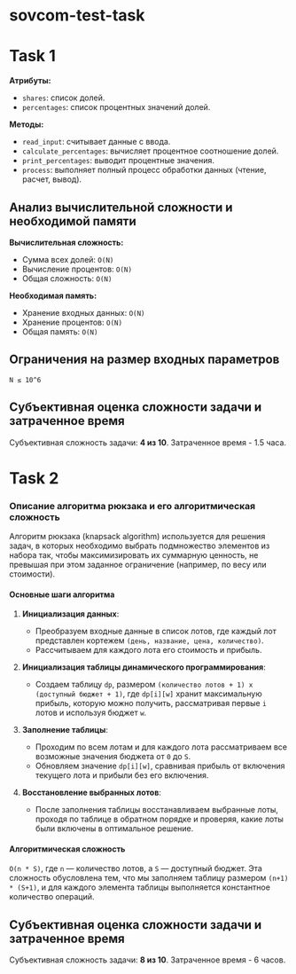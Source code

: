 # sovcom-test-task
# Task 1

**Атрибуты:**
- `shares`: список долей.
- `percentages`: список процентных значений долей.

**Методы:**
- `read_input`: считывает данные с ввода.
- `calculate_percentages`: вычисляет процентное соотношение долей.
- `print_percentages`: выводит процентные значения.
- `process`: выполняет полный процесс обработки данных (чтение, расчет, вывод).

## Анализ вычислительной сложности и необходимой памяти

**Вычислительная сложность:**
- Сумма всех долей: `O(N)`
- Вычисление процентов: `O(N)`
- Общая сложность: `O(N)`

**Необходимая память:**
- Хранение входных данных: `O(N)`
- Хранение процентов: `O(N)`
- Общая память: `O(N)`

## Ограничения на размер входных параметров

`N ≤ 10^6`

## Субъективная оценка сложности задачи и затраченное время

Субъективная сложность задачи: **4 из 10**.
Затраченное время - 1.5 часа.

# Task 2
### Описание алгоритма рюкзака и его алгоритмическая сложность

Алгоритм рюкзака (knapsack algorithm) используется для решения задач, в которых необходимо выбрать подмножество элементов из набора так, чтобы максимизировать их суммарную ценность, не превышая при этом заданное ограничение (например, по весу или стоимости).

#### Основные шаги алгоритма

1. **Инициализация данных**:
   - Преобразуем входные данные в список лотов, где каждый лот представлен кортежем `(день, название, цена, количество)`.
   - Рассчитываем для каждого лота его стоимость и прибыль.

2. **Инициализация таблицы динамического программирования**:
   - Создаем таблицу `dp`, размером `(количество лотов + 1) x (доступный бюджет + 1)`, где `dp[i][w]` хранит максимальную прибыль, которую можно получить, рассматривая первые `i` лотов и используя бюджет `w`.

3. **Заполнение таблицы**:
   - Проходим по всем лотам и для каждого лота рассматриваем все возможные значения бюджета от `0` до `S`.
   - Обновляем значение `dp[i][w]`, сравнивая прибыль от включения текущего лота и прибыли без его включения.

4. **Восстановление выбранных лотов**:
   - После заполнения таблицы восстанавливаем выбранные лоты, проходя по таблице в обратном порядке и проверяя, какие лоты были включены в оптимальное решение.

#### Алгоритмическая сложность

`O(n * S)`, где `n` — количество лотов, а `S` — доступный бюджет. Эта сложность обусловлена тем, что мы заполняем таблицу размером `(n+1) * (S+1)`, и для каждого элемента таблицы выполняется константное количество операций.

## Субъективная оценка сложности задачи и затраченное время

Субъективная сложность задачи: **8 из 10**.
Затраченное время - 6 часов.
